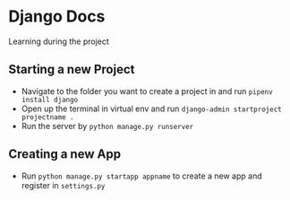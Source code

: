 # Django Docs

Learning during the project

## Starting a new Project

- Navigate to the folder you want to create a project in and run `pipenv install django`
- Open up the terminal in virtual env and run `django-admin startproject projectname .`
- Run the server by `python manage.py runserver`

## Creating a new App

- Run `python manage.py startapp appname` to create a new app and register in `settings.py`
